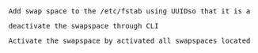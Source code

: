 <pre> Add swap space to the /etc/fstab using UUIDso that it is a persistent mount</pre>

<pre> deactivate the swapspace through CLI</pre>

<pre> Activate the swapspace by activated all swapspaces located in the /etc/fstab </pre>